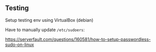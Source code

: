 Testing
-------

Setup testing env using VirtualBox (debian)

Have to manually update `/etc/sudoers`:

https://serverfault.com/questions/160581/how-to-setup-passwordless-sudo-on-linux